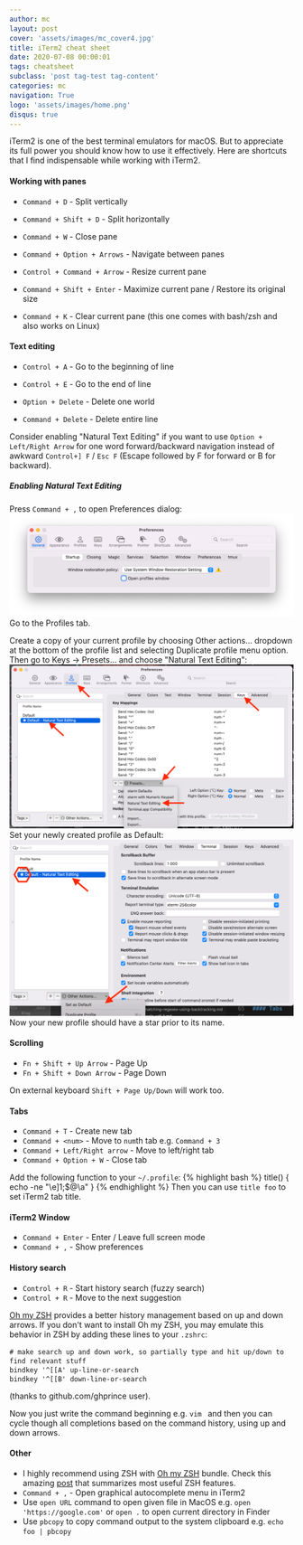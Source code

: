 ```yaml
---
author: mc
layout: post
cover: 'assets/images/mc_cover4.jpg'
title: iTerm2 cheat sheet
date: 2020-07-08 00:00:01
tags: cheatsheet
subclass: 'post tag-test tag-content'
categories: mc
navigation: True
logo: 'assets/images/home.png'
disqus: true
---
```


iTerm2 is one of the best terminal emulators for macOS.
But to appreciate its full power you should know how to
use it effectively.
Here are shortcuts that I find indispensable while working with iTerm2.

#### Working with panes

* `Command + D` - Split vertically
* `Command + Shift + D` - Split horizontally
* `Command + W` - Close pane

* `Command + Option + Arrows` - Navigate between panes
* `Control + Command + Arrow` - Resize current pane
* `Command + Shift + Enter` - Maximize current pane / Restore its original size

* `Command + K` - Clear current pane (this one comes with bash/zsh and also works on Linux)

#### Text editing

* `Control + A` - Go to the beginning of line
* `Control + E` - Go to the end of line

* `Option + Delete` - Delete one world
* `Command + Delete` - Delete entire line

Consider enabling "Natural Text Editing"
if you want to use `Option + Left/Right Arrow` for
one word forward/backward navigation instead of
awkward `Control+] F` / `Esc F` (Escape followed by F for forward or
B for backward).

##### Enabling Natural Text Editing

Press `Command + ,` to open Preferences dialog:
![Preferences dialog](assets/images/2020-07-08/prefs.png)
Go to the Profiles tab.

 Create a copy of your current profile by choosing Other actions... dropdown
 at the bottom of the profile list and selecting Duplicate profile
 menu option. Then go to Keys
-> Presets... and choose "Natural Text Editing":
![Enable Natural Text Editing](assets/images/2020-07-08/setnte.png)
Set your newly created profile as Default:
![Set Default Profile](assets/images/2020-07-08/setdef.png)
Now your new profile should have a star prior to its name.

#### Scrolling

* `Fn + Shift + Up Arrow` - Page Up
* `Fn + Shift + Down Arrow` - Page Down

On external keyboard `Shift + Page Up/Down` will work too.

#### Tabs

* `Command + T` - Create new tab
* `Command + <num>` - Move to `num`th tab e.g. `Command + 3`
* `Command + Left/Right arrow` - Move to left/right tab
* `Command + Option + W` - Close tab

Add the following function to your `~/.profile`:
{% highlight bash %}
title() {
	echo -ne "\e]1;$@\a"
}
{% endhighlight %}
Then you can use `title foo` to set iTerm2 tab title.

#### iTerm2 Window

* `Command + Enter` - Enter / Leave full screen mode
* `Command + ,` - Show preferences

#### History search

* `Control + R` - Start history search (fuzzy search)
* `Control + R` - Move to the next suggestion

[Oh my ZSH](https://github.com/ohmyzsh/ohmyzsh) provides a better history management
based on up and down arrows. If you don't want to install Oh my ZSH, you may emulate
this behavior in ZSH by adding these lines to your `.zshrc`:
```
# make search up and down work, so partially type and hit up/down to find relevant stuff
bindkey '^[[A' up-line-or-search                                                
bindkey '^[[B' down-line-or-search
```
(thanks to github.com/ghprince user).

Now you just write the command beginning e.g. `vim ` and then you can cycle though all
completions based on the command history, using up and down arrows.

#### Other

* I highly recommend using ZSH with [Oh my ZSH](https://github.com/ohmyzsh/ohmyzsh) bundle.
 Check this amazing [post](https://code.joejag.com/2014/why-zsh.html) that summarizes most
 useful ZSH features.
* `Command + ,` - Open graphical autocomplete menu in iTerm2
* Use `open URL` command to open given file in MacOS e.g. `open 'https://google.com'` or `open .` to open current directory in Finder
* Use `pbcopy` to copy command output to the system clipboard e.g. `echo foo | pbcopy`